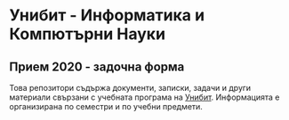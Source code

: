 # Унибит - Информатика и Компютърни Науки

## Прием 2020 - задочна форма

Това репозитори съдържа документи, записки, задачи и други материали свързани с учебната програма на [Унибит](unibit.bg). Информацията е организирана по семестри и по учебни предмети.
